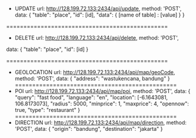   - UPDATE
  url: http://128.199.72.133:2434/api/update,
  method: 'POST',
  data: {
	        "table": "place",
		"id": [id],
		"data": {
			[name of table] : [value]
		}
        }

===============================================
  - DELETE
  url: http://128.199.72.133:2434/api/delete,
  method: 'POST',

  data: {
	        "table": "place",
		"id": [id]
        }

===============================================
  - GEOLOCATION
  url: http://128.199.72.133:2434/api/map/geoCode,
  method: 'POST',
  data: {
	        "address": "wastukencana, bandung"
        }
===============================================
  - POI
  url: http://128.199.72.133:2434/api/map/poi,
  method: 'POST',
  data: {
          "query": "fast food",
          "language": "en",
          "location": [-6.1643081, 106.8173073],
          "radius": 5000,
          "minprice": 1,
          "maxprice": 4,
          "opennow": true,
          "type": "restaurant"
        }
===============================================
  - DIRECTION
  url: http://128.199.72.133:2434/api/map/direction,
  method: 'POST',
  data: {
	    "origin": "bandung",
	    "destination": "jakarta"
	}
        

```